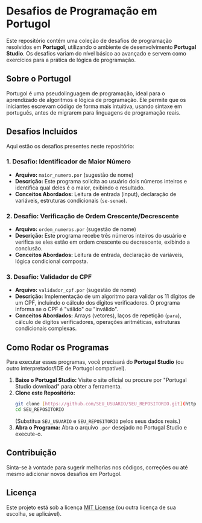 # Desafios de Programação em Portugol

Este repositório contém uma coleção de desafios de programação resolvidos em **Portugol**, utilizando o ambiente de desenvolvimento **Portugal Studio**. Os desafios variam do nível básico ao avançado e servem como exercícios para a prática de lógica de programação.

## Sobre o Portugol

Portugol é uma pseudolinguagem de programação, ideal para o aprendizado de algoritmos e lógica de programação. Ele permite que os iniciantes escrevam código de forma mais intuitiva, usando sintaxe em português, antes de migrarem para linguagens de programação reais.

## Desafios Incluídos

Aqui estão os desafios presentes neste repositório:

### 1. Desafio: Identificador de Maior Número
* **Arquivo:** `maior_numero.por` (sugestão de nome)
* **Descrição:** Este programa solicita ao usuário dois números inteiros e identifica qual deles é o maior, exibindo o resultado.
* **Conceitos Abordados:** Leitura de entrada (input), declaração de variáveis, estruturas condicionais (`se-senao`).

### 2. Desafio: Verificação de Ordem Crescente/Decrescente
* **Arquivo:** `ordem_numeros.por` (sugestão de nome)
* **Descrição:** Este programa recebe três números inteiros do usuário e verifica se eles estão em ordem crescente ou decrescente, exibindo a conclusão.
* **Conceitos Abordados:** Leitura de entrada, declaração de variáveis, lógica condicional composta.

### 3. Desafio: Validador de CPF
* **Arquivo:** `validador_cpf.por` (sugestão de nome)
* **Descrição:** Implementação de um algoritmo para validar os 11 dígitos de um CPF, incluindo o cálculo dos dígitos verificadores. O programa informa se o CPF é "válido" ou "inválido".
* **Conceitos Abordados:** Arrays (vetores), laços de repetição (`para`), cálculo de dígitos verificadores, operações aritméticas, estruturas condicionais complexas.

## Como Rodar os Programas

Para executar esses programas, você precisará do **Portugal Studio** (ou outro interpretador/IDE de Portugol compatível).

1.  **Baixe o Portugal Studio:** Visite o site oficial ou procure por "Portugal Studio download" para obter a ferramenta.
2.  **Clone este Repositório:**
    ```bash
    git clone [https://github.com/SEU_USUARIO/SEU_REPOSITORIO.git](https://github.com/SEU_USUARIO/SEU_REPOSITORIO.git)
    cd SEU_REPOSITORIO
    ```
    (Substitua `SEU_USUARIO` e `SEU_REPOSITORIO` pelos seus dados reais.)
3.  **Abra o Programa:** Abra o arquivo `.por` desejado no Portugal Studio e execute-o.

## Contribuição

Sinta-se à vontade para sugerir melhorias nos códigos, correções ou até mesmo adicionar novos desafios em Portugol.

## Licença

Este projeto está sob a licença [MIT License](https://opensource.org/licenses/MIT) (ou outra licença de sua escolha, se aplicável).
